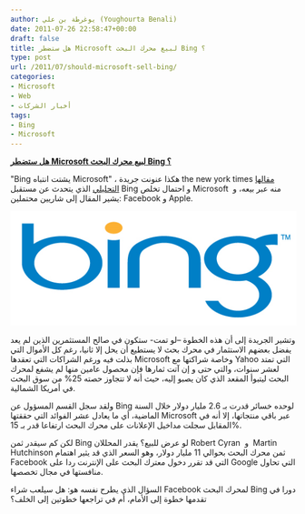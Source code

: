 ```yaml
---
author: يوغرطة بن علي (Youghourta Benali)
date: 2011-07-26 22:58:47+00:00
draft: false
title: هل ستضطر Microsoft لبيع محرك البحث Bing ؟
type: post
url: /2011/07/should-microsoft-sell-bing/
categories:
- Microsoft
- Web
- أخبار الشركات
tags:
- Bing
- Microsoft
---
```


[**هل ستضطر Microsoft لبيع محرك البحث Bing ؟**](https://www.it-scoop.com/2011/07/should-microsoft-sell-bing/)




"Bing يشتت انتباه Microsoft" ، هكذا عنونت جريدة the new york times [مقالها التحليلي](http://www.nytimes.com/2011/07/25/business/bing-becomes-a-costly-distraction-for-microsoft-breakingviews.html) الذي يتحدث عن مستقبل Bing و احتمال تخلص Microsoft  منه عبر بيعه، و يشير المقال إلى شاريين محتملين: Facebook و Apple.




[![](bing-logo.png)
](https://www.it-scoop.com/2011/07/should-microsoft-sell-bing/)




وتشير الجريدة إلى أن هذه الخطوة –لو تمت- ستكون في صالح المستثمرين الذين لم يعد يفضل بعضهم الاستثمار في محرك بحث لا يستطيع أن يحل إلا ثانيا، رغم كل الأموال التي بذلت فيه ورغم الشراكات التي تعقدها Microsoft وخاصة شراكتها مع Yahoo التي تمتد لعشر سنوات، والتي حتى و إن آتت ثمارها فإن محصول عامين منها لم يشفع لمحرك البحث ليتبوأ المقعد الذي كان يصبو إليه، حيث أنه لا تتجاوز حصته 25% من سوق البحث في أمريكا الشمالية.




ولقد سجل القسم المسؤول عن Bing لوحده خسائر قدرت بـ 2.6 مليار دولار خلال السنة الماضية، أي ما يعادل عشر الفوائد التي حققتها Microsoft عبر باقي منتجاتها، إلا أنه في المقابل سجلت مداخيل الإعلانات على محرك البحث ارتفاعا قدر بـ 15%.




لكن كم سيقدر ثمن Bing لو عرض للبيع؟ يقدر المحللان Robert Cyran  و  Martin Hutchinson ثمن محرك البحث بحوالي 11 مليار دولار، وهو السعر الذي قد يثير اهتمام Facebook التي قد تقرر دخول معترك البحث على الإنترنت ردا على Google التي تحاول منافستها في مجال تخصصها.




السؤال الذي يطرح نفسه هو: هل سيلعب شراء Facebook لمحرك البحث Bing دورا في تقدمها خطوة إلى الأمام، أم في تراجعها خطوتين إلى الخلف؟



